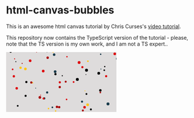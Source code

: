 # html-canvas-bubbles

This is an awesome html canvas tutorial by Chris Curses's [video tutorial](https://www.youtube.com/watch?v=EO6OkltgudE).

This repository now contains the TypeScript version of the tutorial - please, note that the TS version is my own work, and I am not a TS expert..

![demo](demo/demo.gif "demo.gif")
